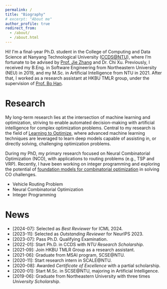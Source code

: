 ```yaml
---
permalink: /
title: "Biography"
# excerpt: "About me"
author_profile: true
redirect_from: 
  - /about/
  - /about.html
---
```


Hi! I'm a final-year Ph.D. student in the College of Computing and Data Science at Nanyang Technological University ([CCDS@NTU](https://www.ntu.edu.sg/computing)), where I’m fortunate to be advised by [Prof. Jie Zhang](https://personal.ntu.edu.sg/zhangj/) and Dr. Chi Xu. Previously, I received my B.Eng. in Software Engineering from Northeastern University (NEU) in 2019, and my M.Sc. in Artificial Intelligence from NTU in 2021. After that, I worked as a research assistant at HKBU TMLR group, under the supervision of [Prof. Bo Han](https://bhanml.github.io/).

Research
======

My long-term research lies at the intersection of machine learning and optimization, striving to enable automated decision-making with artificial intelligence for complex optimization problems. Central to my research is the field of [Learning to Optimize](https://arxiv.org/pdf/1811.06128.pdf), where advanced machine learning techniques are leveraged to learn deep models capable of assisting in, or directly solving, challenging optimization problems.

During my PhD, my primary research focused on Neural Combinatorial Optimization (NCO), with applications to routing problems (e.g., TSP and VRP). Recently, I have been working on integer programming and exploring the potential of [foundation models for combinatorial optimization](https://github.com/ai4co/awesome-fm4co) in solving CO challenges.

* Vehicle Routing Problem
* Neural Combinatorial Optimization
* Integer Programming

News
======

- \[2024-07]: Selected as *Best Reviewer* for ICML 2024.
- \[2023-11]: Selected as *Outstanding Reviewer* for NeurIPS 2023.
- \[2023-07]: Pass Ph.D. Qualifying Examination.
- \[2022-01]: Start Ph.D. in CCDS with *NTU Research Scholarship*.
- \[2021-09]: Join HKBU TMLR Group as a research assistant.
- \[2021-06]: Graduate from MSAI program, SCSE@NTU.
- \[2020-11]: Start research intern in SCALE@NTU.
- \[2020-08]: Awarded *Certificate of Excellence* with a partial scholarship.
- \[2020-01]: Start M.Sc. in SCSE@NTU, majoring in Artificial Intelligence.
- \[2019-06]: Graduate from Northeastern University with three times *University Scholarship*.

<script type='text/javascript' id='clustrmaps' src='//cdn.clustrmaps.com/map_v2.js?cl=0e1633&w=a&t=tt&d=FoksnRn7TGvAb2s0FiP9G1EDQcPfF_pvdm4EdiVzTZA&co=0b4975&cmo=3acc3a&cmn=ff5353&ct=cdd4d9'></script>

